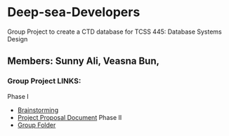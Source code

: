 # Deep-sea-Developers
Group Project to create a CTD database for TCSS 445: Database Systems Design

## Members: Sunny Ali, Veasna Bun,

### Group Project LINKS:
Phase I
- [Brainstorming](https://docs.google.com/document/d/1bM5Q9nt1TZ4JKHIELyNvBuoM3OrfnpBE_7ziaDTEZ2s/edit)
- [Project Proposal Document](https://docs.google.com/document/d/1bM5Q9nt1TZ4JKHIELyNvBuoM3OrfnpBE_7ziaDTEZ2s/edit)
Phase II
- [Group Folder](https://drive.google.com/drive/folders/1SBl6mujUn6A0Z5QOIPxeZQBPaRKZ7Keb)
